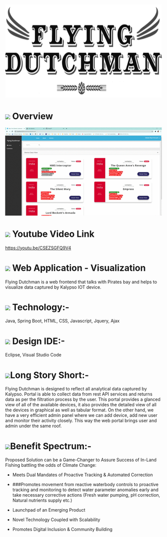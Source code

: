 &nbsp;&nbsp;&nbsp;&nbsp;&nbsp;&nbsp;&nbsp;&nbsp;&nbsp;&nbsp;
<img width="960" style="align-content: center;" height="300" src="https://github.com/GangOf7/WebApp/blob/master/FD.png?raw=true">

# <img src="https://img.icons8.com/cotton/54/000000/wedding-gift.png"/>  Overview
![github-small](https://github.com/GangOf7/WebApp/blob/master/Screen%20record.gif?raw=true)

# <img src="https://img.icons8.com/fluent/54/000000/youtube-play.png"/> Youtube Video Link
https://youtu.be/CSEZSGFQ9V4

# <img src="https://img.icons8.com/cute-clipart/54/000000/application-shield.png"/> Web Application - Visualization 
Flying Dutchman is a web frontend that talks with Pirates bay and helps to visualize data captured by Kalypso IOT device.

# <img src="https://img.icons8.com/doodle/54/000000/blockchain-technology.png"/> Technology:-
Java, Spring Boot, HTML, CSS, Javascript, Jquery, Ajax

# <img src="https://img.icons8.com/cotton/54/000000/profitable-idea.png"/> Design IDE:-
Eclipse, Visual Studio Code

# <img src="https://img.icons8.com/nolan/54/overview-pages-2.png"/>Long Story Short:-
Flying Dutchman is designed to reflect all analytical data captured by Kalypso. Portal is able to collect data from rest API services and returns data as per the filtration process by the user. This portal provides a glanced view of all of the available devices, it also provides the detailed view of all the devices in graphical as well as tabular format. On the other hand, we have a very efficient admin panel where we can add device, add new user and monitor their activity closely. This way the web portal brings user and admin under the same roof.

# <img src="https://img.icons8.com/flat_round/64/000000/profit-chart-3d.png"/>Benefit Spectrum:-
Proposed Solution can be a Game-Changer to Assure Success of In-Land Fishing battling the odds of Climate Change:
 - Meets Dual Mandates of Proactive Tracking & Automated Correction
  - ###Promotes movement from reactive waterbody controls to proactive tracking and monitoring to detect water parameter anomalies early and take necessary corrective actions (Fresh water pumping, pH correction, Natural nutrients supply etc.)

 - Launchpad of an Emerging Product
 - Novel Technology Coupled with Scalability
 - Promotes Digital Inclusion & Community Building

